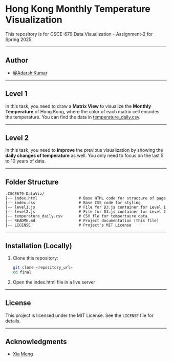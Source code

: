 # Hong Kong Monthly Temperature Visualization 

This repository is for CSCE-679 Data Visualization - Assignment-2 for Spring 2025.

---

## Author
- [@Adarsh Kumar](https://github.com/adarsh-k-tiwari/)

---
## Level 1

In this task, you need to draw a **Matrix View** to visualize the **Monthly Temperature** of Hong Kong, where the color of each matrix cell encodes the temperature. You can find the data in [temperature_daily.csv](./temperature_daily.csv).

---

## Level 2
In this task, you need to **improve** the previous visualization by showing the **daily changes of temperature** as well. You only need to focus on the last 5 to 10 years of data.

---
## Folder Structure

```
.CSCE679-DataViz/
|-- index.html                  # Base HTML code for structure of page
|-- index.css                   # Base CSS code for styling
|-- level1.js                   # File for D3.js container for Level 1
|-- level2.js                   # File for D3.js container for Level 2
|-- temperature_daily.csv       # CSV fle for tempertaure data
|-- README.md                   # Project documentation (this file)
|-- LICENSE                     # Project's MIT License
```

---

## Installation (Locally)

1. Clone this repository:
   ```bash
   git clone <repository_url>
   cd final
   ```

2. Open the index.html file in a live server
---

## License

This project is licensed under the MIT License. See the `LICENSE` file for details.

---

## Acknowledgments

- [Xia Meng](https://github.com/xiameng552180/CSCE-679-Data-Visualization-Assignment2)